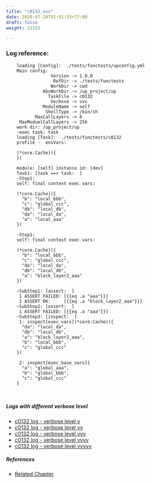 ```yaml
---
title: "c0132_vvv"
date: 2020-07-20T02:01:53+77:00
draft: false
weight: 11322

---
```


### Log reference: <no value>

```
    loading [Config]:  ./tests/functests/upconfig.yml
    Main config:
                 Version -> 1.0.0
                  RefDir -> ./tests/functests
                 WorkDir -> cwd
              AbsWorkDir -> /up_project/up
                TaskFile -> c0132
                 Verbose -> vvv
              ModuleName -> self
               ShellType -> /bin/sh
           MaxCallLayers -> 8
     MaxModuelCallLayers -> 256
    work dir: /up_project/up
    -exec task: task
    loading [Task]:  ./tests/functests/c0132
    profile -  envVars:
    
    (*core.Cache)({
    })
    
    module: [self] instance id: [dev]
    Task1: [task ==> task:  ]
    -Step1:
    self: final context exec vars:
    
    (*core.Cache)({
      "b": "local_bbb",
      "c": "global_ccc",
      "db": "local_db",
      "da": "local_da",
      "a": "local_aaa"
    })
    
    -Step1:
    self: final context exec vars:
    
    (*core.Cache)({
      "b": "local_bbb",
      "c": "global_ccc",
      "da": "local_da",
      "db": "local_db",
      "a": "block_layer2_aaa"
    })
    
    ~SubStep1: [assert:  ]
     1 ASSERT FAILED: [{{eq .a "aaa"}}]
     2 ASSERT OK:     [{{eq .a "block_layer2_aaa"}}]
    ~SubStep2: [assert:  ]
     1 ASSERT FAILED: [{{eq .a "aaa"}}]
    ~SubStep3: [inspect:  ]
     1: inspect[exec_vars](*core.Cache)({
      "da": "local_da",
      "db": "local_db",
      "a": "block_layer2_aaa",
      "b": "local_bbb",
      "c": "global_ccc"
    })
    
     2: inspect[exec_base_vars]{
      "a": "global_aaa",
      "b": "global_bbb",
      "c": "global_ccc"
    }
    
    
```

##### Logs with different verbose level
* [c0132 log - verbose level v](../../logs/c0132_v)
* [c0132 log - verbose level vv](../../logs/c0132_vv)
* [c0132 log - verbose level vvv](../../logs/c0132_vvv)
* [c0132 log - verbose level vvvv](../../logs/c0132_vvvv)
* [c0132 log - verbose level vvvvv](../../logs/c0132_vvvvv)

##### References
* [Related Chapter](../../test-debug/c0132)
